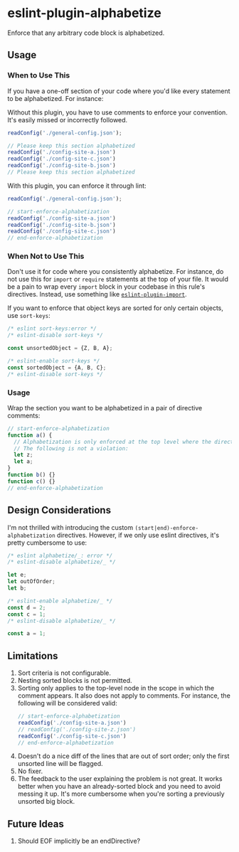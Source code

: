 # eslint-plugin-alphabetize
Enforce that any arbitrary code block is alphabetized.

## Usage
### When to Use This
If you have a one-off section of your code where you'd like every statement to be alphabetized. For instance:

Without this plugin, you have to use comments to enforce your convention. It's easily missed or incorrectly followed.
```js
readConfig('./general-config.json');

// Please keep this section alphabetized
readConfig('./config-site-a.json')
readConfig('./config-site-c.json')
readConfig('./config-site-b.json')
// Please keep this section alphabetized
```

With this plugin, you can enforce it through lint:
```js
readConfig('./general-config.json');

// start-enforce-alphabetization
readConfig('./config-site-a.json')
readConfig('./config-site-b.json')
readConfig('./config-site-c.json')
// end-enforce-alphabetization
```

### When Not to Use This
Don't use it for code where you consistently alphabetize. For instance, do not use this for `import` or `require` 
statements at the top of your file. It would be a pain to wrap every `import` block in your codebase in this rule's 
directives. Instead, use something like [`eslint-plugin-import`](https://www.npmjs.com/package/eslint-plugin-import).

If you want to enforce that object keys are sorted for only certain objects, use `sort-keys`:

```js
/* eslint sort-keys:error */
/* eslint-disable sort-keys */

const unsortedObject = {Z, B, A};

/* eslint-enable sort-keys */
const sortedObject = {A, B, C};
/* eslint-disable sort-keys */
```

### Usage
Wrap the section you want to be alphabetized in a pair of directive comments:

```js
// start-enforce-alphabetization
function a() {
  // Alphabetization is only enforced at the top level where the directive comments occur.
  // The following is not a violation:
  let z;
  let a;
}
function b() {}
function c() {}
// end-enforce-alphabetization
```

## Design Considerations
I'm not thrilled with introducing the custom `(start|end)-enforce-alphabetization` directives. However, if we only use
eslint directives, it's pretty cumbersome to use:

```js
/* eslint alphabetize/_: error */
/* eslint-disable alphabetize/_ */

let e;
let outOfOrder;
let b; 

/* eslint-enable alphabetize/_ */
const d = 2;
const c = 1; 
/* eslint-disable alphabetize/_ */

const a = 1; 
```

## Limitations
1. Sort criteria is not configurable.
1. Nesting sorted blocks is not permitted.
1. Sorting only applies to the top-level node in the scope in which the comment appears. It also does not apply to 
  comments. For instance, the following will be considered valid:
    ```js
    // start-enforce-alphabetization
    readConfig('./config-site-a.json')
    // readConfig('./config-site-z.json')
    readConfig('./config-site-c.json')
    // end-enforce-alphabetization
    ```
1. Doesn't do a nice diff of the lines that are out of sort order; only the first unsorted line will be flagged.
1. No fixer.
1. The feedback to the user explaining the problem is not great. It works better when you have an already-sorted block
  and you need to avoid messing it up. It's more cumbersome when you're sorting a previously unsorted big block.

## Future Ideas
1. Should EOF implicitly be an endDirective?